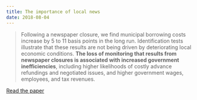 ```yaml
---
title: The importance of local news
date: 2018-08-04
---
```


<!--kg-card-begin: html--><blockquote>
<p>Following a newspaper closure, we find municipal borrowing costs increase by 5 to 11 basis points in the long run. Identification tests illustrate that these results are not being driven by deteriorating local economic conditions. <strong>The loss of monitoring that results from newspaper closures is associated with increased government inefficiencies</strong>, including higher likelihoods of costly advance refundings and negotiated issues, and higher government wages, employees, and tax revenues.</p>
</blockquote>
<p><!----></p>
<p><a href="https://papers.ssrn.com/sol3/papers.cfm?abstract_id=3175555">Read the paper</a></p>
<!--kg-card-end: html-->